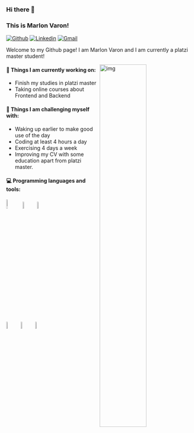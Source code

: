 ### Hi there 👋 
### This is Marlon Varon!

[![Github](https://img.shields.io/badge/-Github-000?style=flat&logo=Github&logoColor=white)](https://github.com/marlon268)
[![Linkedin](https://img.shields.io/badge/-LinkedIn-blue?style=flat&logo=Linkedin&logoColor=white)](https://www.linkedin.com/in/marlon-estiben-varon-gonzalez-3167ba194/)
[![Gmail](https://img.shields.io/badge/-Gmail-c14438?style=flat&logo=Gmail&logoColor=white)](mailto:varon.marlon83@gmail.com)

Welcome to my Github page! I am Marlon Varon and I am currently a platzi master student!  

<img align="right" alt="img" src="https://res.cloudinary.com/practicaldev/image/fetch/s--uqRmMHM---/c_imagga_scale,f_auto,fl_progressive,h_1080,q_auto,w_1080/https://dev-to-uploads.s3.amazonaws.com/i/2re7bewq15mpw0ghmmnd.png" width="50%" height="auto" />


#### 🌱 Things I am currently working on: 
- Finish my studies in platzi master
- Taking online courses about Frontend and Backend

#### :muscle: Things I am challenging myself with:
- Waking up earlier to make good use of the day
- Coding at least 4 hours a day
- Exercising 4 days a week
- Improving my CV with some education apart from platzi master.

#### :computer: Programming languages and tools: 
<p>
<code><img width="8%" src="https://cdn-icons-png.flaticon.com/512/5968/5968267.png"></code>
<code><img width="7%" src="https://cdn-icons.flaticon.com/png/512/3097/premium/3097811.png?token=exp=1646670797~hmac=f86336aa6efa7da98e951b75d4b8da66"></code>
<code><img width="7%" src="https://cdn-icons-png.flaticon.com/512/1199/1199124.png"></code>
<br />
<br />
<code><img width="7%" src="https://cdn-icons.flaticon.com/png/512/1183/premium/1183672.png?token=exp=1646670861~hmac=20ced68d7ac79355b416316d4f8a25d9"></code>
<code><img width="7%" src="https://qph.fs.quoracdn.net/main-qimg-744f96b18fb3ef81b05512d78b679e25"></code>
<code><img width="7%" src="https://redjar.com.ar/wp-content/uploads/2020/02/nodejs-logo-png-node-js-development-296-1.png"></code>
</p>
